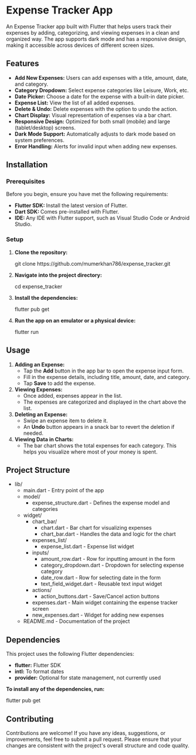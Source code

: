 # Expense Tracker App

<p>An Expense Tracker app built with Flutter that helps users track their expenses by adding, categorizing, and viewing expenses in a clean and organized way. The app supports dark mode and has a responsive design, making it accessible across devices of different screen sizes.</p>

## Features

<ul>
<li><strong>Add New Expenses:</strong> Users can add expenses with a title, amount, date, and category.</li>
<li><strong>Category Dropdown:</strong> Select expense categories like Leisure, Work, etc.</li>
<li><strong>Date Picker:</strong> Choose a date for the expense with a built-in date picker.</li>
<li><strong>Expense List:</strong> View the list of all added expenses.</li>
<li><strong>Delete & Undo:</strong> Delete expenses with the option to undo the action.</li>
<li><strong>Chart Display:</strong> Visual representation of expenses via a bar chart.</li>
<li><strong>Responsive Design:</strong> Optimized for both small (mobile) and large (tablet/desktop) screens.</li>
<li><strong>Dark Mode Support:</strong> Automatically adjusts to dark mode based on system preferences.</li>
<li><strong>Error Handling:</strong> Alerts for invalid input when adding new expenses.</li>
</ul>

## Installation

### Prerequisites

<p>Before you begin, ensure you have met the following requirements:</p>

<ul>
<li><Strong>Flutter SDK: </Strong> Install the latest version of Flutter.</li>
<li><Strong>Dart SDK: </Strong> Comes pre-installed with Flutter.</li>
<li><Strong>IDE: </Strong> Any IDE with Flutter support, such as Visual Studio Code or Android Studio.</li>
</ul>

### Setup

<ol>
<li><Strong>Clone the repository:</Strong></li>
<p>git clone https://github.com/mumerkhan786/expense_tracker.git</p>
<li><Strong>Navigate into the project directory:</Strong></li>
<p>cd expense_tracker</p>
<li><Strong>Install the dependencies:</Strong></li>
<p>flutter pub get</p>
<li><Strong>Run the app on an emulator or a physical device:</Strong></li>
<p>flutter run</p>
</ol>

## Usage

<ol>
<li><strong>Adding an Expense:</strong>
<ul>
<li>Tap the <b>Add</b> button in the app bar to open the expense input form.</li>
<li>Fill in the expense details, including title, amount, date, and category.</li>
<li>Tap <b>Save</b> to add the expense.</li>
</ul>
</li>
<li><strong>Viewing Expenses:</strong>
<ul>
<li>Once added, expenses appear in the list.</li>
<li>The expenses are categorized and displayed in the chart above the list.</li>
</ul>
</li>
<li><strong>Deleting an Expense:</strong>
<ul>
<li>Swipe an expense item to delete it.</li>
<li>An <b>Undo</b> button appears in a snack bar to revert the deletion if needed.</li>
</ul>
</li>
<li><strong>Viewing Data in Charts:</strong>
<ul>
<li>The bar chart shows the total expenses for each category. This helps you visualize where most of your money is spent.</li>
</ul>
</li>
</ol>

## Project Structure

<ul>
  <li>lib/
    <ul>
      <li>main.dart - Entry point of the app</li>
      <li>model/
        <ul>
          <li>expense_structure.dart - Defines the expense model and categories</li>
        </ul>
      </li>
      <li>widget/
        <ul>
          <li>chart_bar/
            <ul>
              <li>chart.dart - Bar chart for visualizing expenses</li>
              <li>chart_bar.dart - Handles the data and logic for the chart</li>
            </ul>
          </li>
          <li>expenses_list/
            <ul>
              <li>expense_list.dart - Expense list widget</li>
            </ul>
          </li>
          <li>inputs/
            <ul>
              <li>amount_row.dart - Row for inputting amount in the form</li>
              <li>category_dropdown.dart - Dropdown for selecting expense category</li>
              <li>date_row.dart - Row for selecting date in the form</li>
              <li>text_field_widget.dart - Reusable text input widget</li>
            </ul>
          </li>
          <li>actions/
            <ul>
              <li>action_buttons.dart - Save/Cancel action buttons</li>
            </ul>
          </li>
          <li>expenses.dart - Main widget containing the expense tracker screen</li>
          <li>new_expenses.dart - Widget for adding new expenses</li>
        </ul>
      </li>
      <li>README.md - Documentation of the project</li>
    </ul>
  </li>
</ul>

## Dependencies

<p>This project uses the following Flutter dependencies:</p>

<ul>
<li><strong>flutter:</strong> Flutter SDK</li>
<li><strong>intl:</strong> To format dates</li>
<li><strong>provider:</strong> Optional for state management, not currently used</li>
</ul>

<p><strong>To install any of the dependencies, run:</strong></p>

<p>flutter pub get</p>

## Contributing

<p>Contributions are welcome! If you have any ideas, suggestions, or improvements, feel free to submit a pull request. Please ensure that your changes are consistent with the project's overall structure and code quality.</p>

